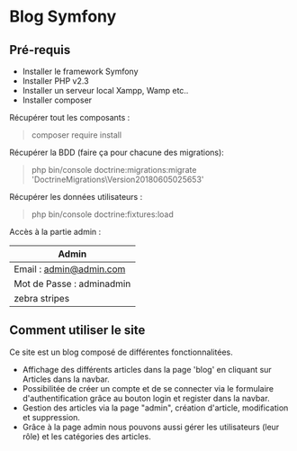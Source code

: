 # Blog Symfony


 <h2>Pré-requis</h2>
 
  <ul>
      <li>Installer le framework Symfony</li>
      <li>Installer PHP v2.3</li>
      <li>Installer un serveur local Xampp, Wamp etc..</li>
      <li>Installer composer</li> 
  </ul>
  
  Récupérer tout les composants : 
  > composer require install
   
  Récupérer la BDD (faire ça pour chacune des migrations):
  > php bin/console doctrine:migrations:migrate 'DoctrineMigrations\Version20180605025653'
  
  Récupérer les données utilisateurs :
  > php bin/console doctrine:fixtures:load

Accès à la partie admin :
 
 | Admin        |
| ------------- |
| Email : admin@admin.com |
| Mot de Passe : adminadmin |
| zebra stripes |

 <h2>Comment utiliser le site</h2>
          <p>Ce site est un blog composé de différentes fonctionnalitées.</p>
          <ul>
            <li>Affichage des différents articles dans la page 'blog' en cliquant sur Articles dans la navbar.</li>
            <li>Possibilitée de créer un compte et de se connecter via le formulaire d'authentification grâce au bouton login et register dans la navbar.</li>
            <li>Gestion des articles via la page "admin", création d'article, modification et suppression.</li>
            <li>Grâce à la page admin nous pouvons aussi gérer les utilisateurs (leur rôle) et les catégories des articles.</li>
          </ul>

